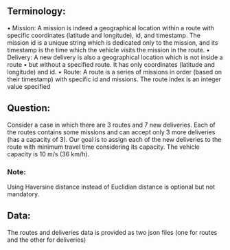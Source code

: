 ## Terminology:
• Mission: A mission is indeed a geographical location within a route with specific
coordinates (latitude and longitude), id, and timestamp. The mission id is a unique string
which is dedicated only to the mission, and its timestamp is the time which the vehicle
visits the mission in the route.
• Delivery: A new delivery is also a geographical location which is not inside a route
• but without a specified route. It has only coordinates (latitude and longitude) and id.
• Route: A route is a series of missions in order (based on their timestamp) with specific
id and missions. The route index is an integer value specified
## Question:
Consider a case in which there are 3 routes and 7 new deliveries. Each of the routes
contains some missions and can accept only 3 more deliveries (has a capacity of 3). Our
goal is to assign each of the new deliveries to the route with minimum travel time
considering its capacity. The vehicle capacity is 10 m/s (36 km/h).
### Note:
Using Haversine distance instead of Euclidian distance is optional but not mandatory.
## Data:
The routes and deliveries data is provided as two json files (one for routes and the other
for deliveries)
